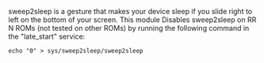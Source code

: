 sweep2sleep is a gesture that makes your device sleep if you slide right to left on the bottom of your screen.
This module Disables sweep2sleep on RR N ROMs (not tested on other ROMs) by running the following command in the "late_start" service:

`echo "0" > sys/sweep2sleep/sweep2sleep`